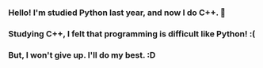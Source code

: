 ### Hello! I'm studied Python last year, and now I do C++. 👋
### Studying C++, I felt that programming is difficult like Python! :(
### But, I won't give up. I'll do my best. :D

<!--
**Jihwan-01/Jihwan-01** is a ✨ _special_ ✨ repository because its `README.md` (this file) appears on your GitHub profile.

Here are some ideas to get you started:

- 🔭 I’m currently working on ...
- 🌱 I’m currently learning ...
- 👯 I’m looking to collaborate on ...
- 🤔 I’m looking for help with ...
- 💬 Ask me about ...
- 📫 How to reach me: ...
- 😄 Pronouns: ...
- ⚡ Fun fact: ...
-->
